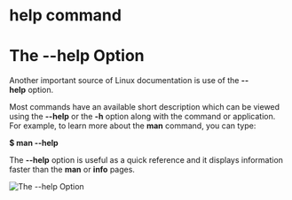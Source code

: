 # help command

# **The --help Option**

Another important source of Linux documentation is use of the **--help** option.

Most commands have an available short description which can be viewed using the **--help** or the **-h** option along with the command or application. For example, to learn more about the **man** command, you can type:

**$ man --help**

The **--help** option is useful as a quick reference and it displays information faster than the **man** or **info** pages.

![The --help Option](https://d36ai2hkxl16us.cloudfront.net/course-uploads/e0df7fbf-a057-42af-8a1f-590912be5460/p34tnyux4789-manhelp.png)